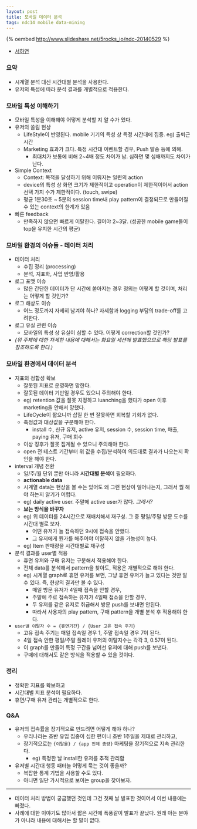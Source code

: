 ```yaml
---
layout: post
title: 모바일 데이터 분석
tags: ndc14 mobile data-mining
---
```


{% oembed http://www.slideshare.net/5rocks_io/ndc-20140529 %}

* [서하연](https://www.5rocks.io/)

### 요약 ###

* 시계열 분석 대신 시간대별 분석을 사용한다.
* 유저의 특성에 따라 분석 결과를 개별적으로 적용한다.

### 모바일 특성 이해하기 ###

* 모바일 특성을 이해해야 어떻게 분석할 지 알 수가 있다.
* 유저의 쏠림 현상
	* LifeStyle이 반영된다. mobile 기기의 특성 상 특정 시간대에 집중. eg) 출퇴근 시간
	* Marketing 효과가 크다. 특정 시간대 이벤트할 경우, Push 발송 등에 의해.
		* 최대치가 보통에 비해 2~4배 정도 차이가 남. 심하면 몇 십배까지도 차이가 난다.
* Simple Context
	* Context: 목적을 달성하기 위해 이뤄지는 일련의 action
	* device의 특성 상 화면 크기가 제한적이고 operation이 제한적이어서 action 선택 가지 수가 제한적이다. (touch, swipe)
	* 평균 1분30초 ~ 5분의 session time내 play pattern이 결정되므로 만들어질 수 있는 context의 한계가 있음
* 빠른 feedback
	* 만족하지 않으면 빠르게 이탈한다. 길어야 2~3달. (성공한 mobile game들이 top을 유지한 시간의 평균)

### 모바일 환경의 이슈들 - 데이터 처리 ###

* 데이터 처리
	* 수집 정리 (processing)
	* 분석, 지표화, 사업 반영/활용
* 로그 포맷 이슈
	* 많은 간단한 데이터가 단 시간에 쏟아지는 경우 정의는 어떻게 할 것이며, 처리는 어떻게 할 것인가?
* 로그 해상도 이슈
	* 어느 정도까지 자세히 남겨야 하나? 자세함과 logging 부담의 trade-off를 고려한다.
* 로그 유실 관련 이슈
	* 모바일의 특성 상 유실이 심할 수 있다. 어떻게 correction할 것인가?
* *(위 주제에 대한 자세한 내용에 대해서는 화요일 세션에 발표했으므로 해당 발표를 참조하도록 한다.)*

### 모바일 환경에서 데이터 분석 ###

* 지표의 정합성 확보
	* 잘못된 지표로 운영하면 망한다.
	* 잘못된 데이터 기반일 경우도 있으니 주의해야 한다.
	* eg) retention 값을 잘못 지정하고 luanching을 했다가 open 이후 marketing을 안해서 망했다.
	* LifeCycle이 짧으니까 삽질 한 번 잘못하면 회복할 기회가 없다.
	* 측정값과 대상값을 구분해야 한다.
		* install 수, 신규 유저, active 유저, session 수, session time, 매출, paying 유저, 구매 회수
	* 이상 징후가 잘못 집계될 수 있으니 주의해야 한다.
	* open 전 테스트 기간부터 위 값을 수집/분석하여 의도대로 결과가 나오는지 확인을 해야 한다.
* interval 개념 전환
	* 일/주/월 단위 뿐만 아니라 **시간대별 분석**이 필요하다.
	* **actionable data**
	* 시계열 data는 현상을 볼 수는 있어도 왜 그런 현상이 일어나는지, 그래서 뭘 해야 하는지 알기가 어렵다.
	* eg) daily active user. 주말에 active user가 많다. *그래서?*
	* **보는 방식을 바꾸자**
	* eg) 위 데이터를 24시간으로 재배치해서 재구성. 그 중 평일/주말 방문 도수를 시간대 별로 보자.
		* 어떤 유저가 늘 접속하던 9시에 접속을 안했다.
		* 그 유저에게 뭔가를 해주어야 이탈하지 않을 가능성이 높다.
	* eg) Item 판매량을 시간대별로 재구성
* 분석 결과를 user별 적용
	* 휴면 유저와 구매 유저는 구분해서 적용해야 한다.
	* 전체 data를 분석해서 pattern을 찾아도, 적용은 개별적으로 해야 한다.
	* eg) 시계열 graph로 휴면 유저를 보면, 그냥 휴면 유저가 늘고 있다는 것만 알 수 있다. 즉, 현상의 결과만 볼 수 있다.
		* 매일 방문 유저가 4일째 접속을 안할 경우,
		* 주말에 주로 접속하는 유저가 4일째 접소을 안할 경우,
		* 두 유저를 같은 유저로 취급해서 방문 push를 보내면 안된다.
		* 따라서 사용자의 play pattern, 구매 pattern을 개별 분석 후 적용해야 한다.
* `user별 이탈자 수 = {휴면기간} / {User 고유 접속 주기}`
	* 고유 접속 주기는 매일 접속일 경우 1, 주말 접속일 경우 7이 된다.
	* 4일 접속 안한 평일/주말 플레이 유저의 이탈지수는 각각 3, 0.57이 된다.
	* 이 graph를 만들어 특정 구간을 넘어선 유저에 대해 push를 보낸다.
	* 구매에 대해서도 같은 방식을 적용할 수 있을 것이다.

### 정리 ###

* 정확한 지표를 확보하고
* 시간대별 지표 분석이 필요하다.
* 휴면/구매 유저 관리는 개별적으로 한다.


### Q&amp;A ###

* 유저의 접속률을 장기적으로 만드려면 어떻게 해야 하나?
	* 우리나라는 초반 유입 집중이 심한 편이니 초반 1주일을 제대로 관리하고,
	* 장기적으로는 `{이탈율} / {app 전체 총량}` 마케팅을 장기적으로 지속 관리한다.
		* eg) 특정한 날 install한 유저를 추적 관리함
* 유저별 시간대 행동 패터늘 어떻게 묶는 것이 좋을까?
	* 복잡한 통계 기법을 사용할 수도 있다.
	* 아니면 일단 가시적으로 보이는 group을 찾아보자.

----------

* 데이터 처리 방법이 궁금했던 것인데 그건 첫째 날 발표한 것이어서 이번 내용에는 빠졌다.
* 사례에 대한 이야기도 많아서 짧은 시간에 폭풍같이 발표가 끝났다. 원래 아는 분야가 아니라 내용에 대해서는 할 말이 없다.